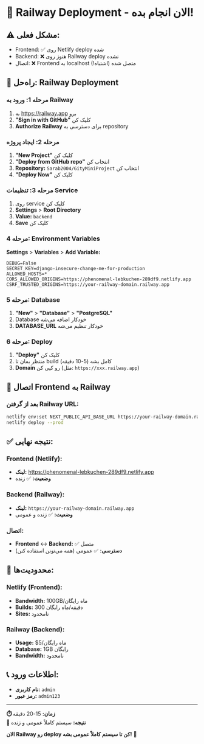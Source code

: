 # 🚀 Railway Deployment - الان انجام بده!

## ⚠️ **مشکل فعلی:**
- Frontend: ✅ روی Netlify deploy شده
- Backend: ❌ هنوز روی Railway deploy نشده
- اتصال: ❌ Frontend به localhost متصل شده (اشتباه!)

## 🔧 **راه‌حل: Railway Deployment**

### **مرحله 1: ورود به Railway**
1. به https://railway.app برو
2. **"Sign in with GitHub"** کلیک کن
3. **Authorize Railway** برای دسترسی به repository

### **مرحله 2: ایجاد پروژه**
1. **"New Project"** کلیک کن
2. **"Deploy from GitHub repo"** انتخاب کن
3. **Repository:** `Sarab2004/GityMiniProject` انتخاب کن
4. **"Deploy Now"** کلیک کن

### **مرحله 3: تنظیمات Service**
1. روی service کلیک کن
2. **Settings** > **Root Directory**
3. **Value:** `backend`
4. **Save** کلیک کن

### **مرحله 4: Environment Variables**
**Settings** > **Variables** > **Add Variable:**

```
DEBUG=False
SECRET_KEY=django-insecure-change-me-for-production
ALLOWED_HOSTS=*
CORS_ALLOWED_ORIGINS=https://phenomenal-lebkuchen-289df9.netlify.app
CSRF_TRUSTED_ORIGINS=https://your-railway-domain.railway.app
```

### **مرحله 5: Database**
1. **"New"** > **"Database"** > **"PostgreSQL"**
2. Database خودکار اضافه می‌شه
3. **DATABASE_URL** خودکار تنظیم می‌شه

### **مرحله 6: Deploy**
1. **"Deploy"** کلیک کن
2. منتظر بمان تا build کامل بشه (5-10 دقیقه)
3. **Domain** رو کپی کن (مثل: `https://xxx.railway.app`)

## 🔗 **اتصال Frontend به Railway**

### **بعد از گرفتن Railway URL:**
```bash
netlify env:set NEXT_PUBLIC_API_BASE_URL https://your-railway-domain.railway.app
netlify deploy --prod
```

## ✅ **نتیجه نهایی:**

### **Frontend (Netlify):**
- **لینک:** https://phenomenal-lebkuchen-289df9.netlify.app
- **وضعیت:** ✅ زنده

### **Backend (Railway):**
- **لینک:** `https://your-railway-domain.railway.app`
- **وضعیت:** ✅ زنده و عمومی

### **اتصال:**
- **Frontend** ↔ **Backend:** ✅ متصل
- **دسترسی:** ✅ عمومی (همه می‌تونن استفاده کنن)

## 🎯 **محدودیت‌ها:**

### **Netlify (Frontend):**
- **Bandwidth:** 100GB/ماه رایگان
- **Builds:** 300 دقیقه/ماه رایگان
- **Sites:** نامحدود

### **Railway (Backend):**
- **Usage:** $5/ماه رایگان
- **Database:** 1GB رایگان
- **Bandwidth:** نامحدود

## 📞 **اطلاعات ورود:**
- **نام کاربری:** `admin`
- **رمز عبور:** `admin123`

---

**⏱️ زمان:** 15-20 دقیقه  
**🎯 نتیجه:** سیستم کاملاً عمومی و زنده

**الان Railway رو deploy کن تا سیستم کاملاً عمومی بشه!** 🚀
